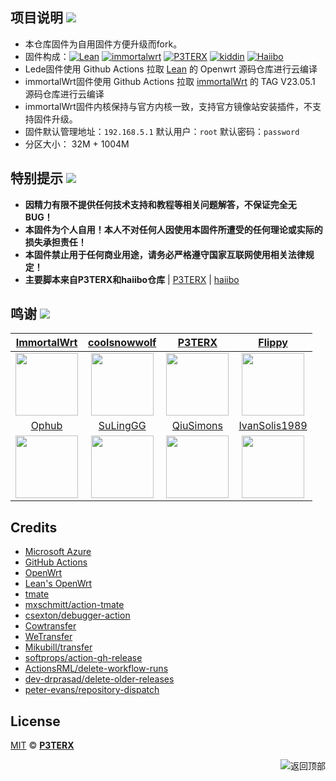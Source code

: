 
## 项目说明 [![](https://img.shields.io/badge/-项目基本介绍-FFFFFF.svg)](#项目说明-)
- 本仓库固件为自用固件方便升级而fork。
- 固件构成：[![Lean](https://img.shields.io/badge/Lede-Lean-ff69b4.svg?style=flat&logo=appveyor)](https://github.com/coolsnowwolf/lede) [![immortalwrt](https://img.shields.io/badge/Project-immortalWrt-ff69b4.svg?style=flat&logo=appveyor)](https://github.com/immortalwrt/immortalwrt) [![P3TERX](https://img.shields.io/badge/OpenWrt-P3TERX-blueviolet.svg?style=flat&logo=appveyor)](https://github.com/P3TERX/Actions-OpenWrt) [![kiddin](https://img.shields.io/badge/Package-kiddin-orange.svg?style=flat&logo=appveyor)](https://github.com/kiddin9/openwrt-packages) [![Haiibo](https://img.shields.io/badge/Build-csong-32C955.svg?style=flat&logo=appveyor)](https://github.com/haiibo/OpenWrt)
- Lede固件使用 Github Actions 拉取 [Lean](https://github.com/coolsnowwolf/lede) 的 Openwrt 源码仓库进行云编译
- immortalWrt固件使用 Github Actions 拉取 [immortalWrt](https://github.com/immortalwrt/immortalwrt) 的 TAG V23.05.1 源码仓库进行云编译
- immortalWrt固件内核保持与官方内核一致，支持官方镜像站安装插件，不支持固件升级。
- 固件默认管理地址：`192.168.5.1` 默认用户：`root` 默认密码：`password`
- 分区大小： 32M + 1004M


## 特别提示 [![](https://img.shields.io/badge/-个人免责声明-FFFFFF.svg)](#特别提示-)

- **因精力有限不提供任何技术支持和教程等相关问题解答，不保证完全无 BUG！**
- **本固件为个人自用！本人不对任何人因使用本固件所遭受的任何理论或实际的损失承担责任！**
- **本固件禁止用于任何商业用途，请务必严格遵守国家互联网使用相关法律规定！**
- **主要脚本来自P3TERX和haiibo仓库** | [P3TERX](https://p3terx.com/archives/build-openwrt-with-github-actions.html) | [haiibo](https://github.com/haiibo/OpenWrt)


## 鸣谢 [![](https://img.shields.io/badge/-跪谢各大佬-FFFFFF.svg)](#鸣谢-)
| [ImmortalWrt](https://github.com/immortalwrt) | [coolsnowwolf](https://github.com/coolsnowwolf) | [P3TERX](https://github.com/P3TERX) | [Flippy](https://github.com/unifreq) |
| :-------------: | :-------------: | :-------------: | :-------------: |
| <img width="100" src="https://avatars.githubusercontent.com/u/53193414"/> | <img width="100" src="https://avatars.githubusercontent.com/u/31687149"/> | <img width="100" src="https://avatars.githubusercontent.com/u/25927179"/> | <img width="100" src="https://avatars.githubusercontent.com/u/39355261"/> |
| [Ophub](https://github.com/ophub) | [SuLingGG](https://github.com/SuLingGG) | [QiuSimons](https://github.com/QiuSimons) | [IvanSolis1989](https://github.com/IvanSolis1989) |
| <img width="100" src="https://avatars.githubusercontent.com/u/68696949"/> | <img width="100" src="https://avatars.githubusercontent.com/u/22287562"/> | <img width="100" src="https://avatars.githubusercontent.com/u/45143996"/> | <img width="100" src="https://avatars.githubusercontent.com/u/44228691"/> |

## Credits

- [Microsoft Azure](https://azure.microsoft.com)
- [GitHub Actions](https://github.com/features/actions)
- [OpenWrt](https://github.com/openwrt/openwrt)
- [Lean's OpenWrt](https://github.com/coolsnowwolf/lede)
- [tmate](https://github.com/tmate-io/tmate)
- [mxschmitt/action-tmate](https://github.com/mxschmitt/action-tmate)
- [csexton/debugger-action](https://github.com/csexton/debugger-action)
- [Cowtransfer](https://cowtransfer.com)
- [WeTransfer](https://wetransfer.com/)
- [Mikubill/transfer](https://github.com/Mikubill/transfer)
- [softprops/action-gh-release](https://github.com/softprops/action-gh-release)
- [ActionsRML/delete-workflow-runs](https://github.com/ActionsRML/delete-workflow-runs)
- [dev-drprasad/delete-older-releases](https://github.com/dev-drprasad/delete-older-releases)
- [peter-evans/repository-dispatch](https://github.com/peter-evans/repository-dispatch)

## License

[MIT](https://github.com/P3TERX/Actions-OpenWrt/blob/main/LICENSE) © [**P3TERX**](https://p3terx.com)

<a href="#readme">
<img src="https://img.shields.io/badge/-返回顶部-FFFFFF.svg" title="返回顶部" align="right"/>
</a>
